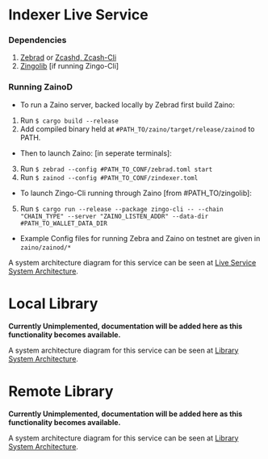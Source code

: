 # Indexer Live Service
### Dependencies
1) [Zebrad](https://github.com/ZcashFoundation/zebra.git) or [Zcashd, Zcash-Cli](https://github.com/zcash/zcash.git)
2) [Zingolib](https://github.com/zingolabs/zingolib.git) [if running Zingo-Cli]

### Running ZainoD
- To run a Zaino server, backed locally by Zebrad first build Zaino:
1) Run `$ cargo build --release`
2) Add compiled binary held at `#PATH_TO/zaino/target/release/zainod` to PATH.

- Then to launch Zaino: [in seperate terminals]:
3) Run `$ zebrad --config #PATH_TO_CONF/zebrad.toml start`
4) Run `$ zainod --config #PATH_TO_CONF/zindexer.toml`

- To launch Zingo-Cli running through Zaino [from #PATH_TO/zingolib]:
5) Run `$ cargo run --release --package zingo-cli -- --chain "CHAIN_TYPE" --server "ZAINO_LISTEN_ADDR" --data-dir #PATH_TO_WALLET_DATA_DIR`

- Example Config files for running Zebra and Zaino on testnet are given in `zaino/zainod/*`

A system architecture diagram for this service can be seen at [Live Service System Architecture](./live_system_architecture.pdf).


# Local Library
**Currently Unimplemented, documentation will be added here as this functionality becomes available.**

A system architecture diagram for this service can be seen at [Library System Architecture](./lib_system_architecture.pdf).


# Remote Library
**Currently Unimplemented, documentation will be added here as this functionality becomes available.**

A system architecture diagram for this service can be seen at [Library System Architecture](./lib_system_architecture.pdf).


